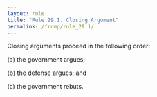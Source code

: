 ```yaml
---
layout: rule
title: "Rule 29.1. Closing Argument"
permalink: /frcmp/rule_29.1/
---
```


Closing arguments proceed in the following order:


(a) the government argues;


(b) the defense argues; and


(c) the government rebuts.